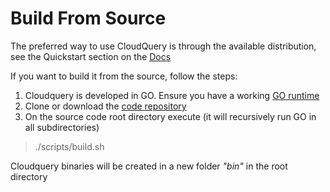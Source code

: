 # Build From Source

The preferred way to use CloudQuery is through the available distribution, see the Quickstart section on the [Docs](https://www.cloudquery.io/docs)

If you want to build it from the source, follow the steps:

1. Cloudquery is developed in GO. Ensure you have a working [GO runtime](https://go.dev/)
2. Clone or download the [code repository](https://github.com/cloudquery/cloudquery)
3. On the source code root directory execute (it will recursively run GO in all subdirectories)
>./scripts/build.sh

Cloudquery binaries will be created in a new folder *"bin"* in the root directory

